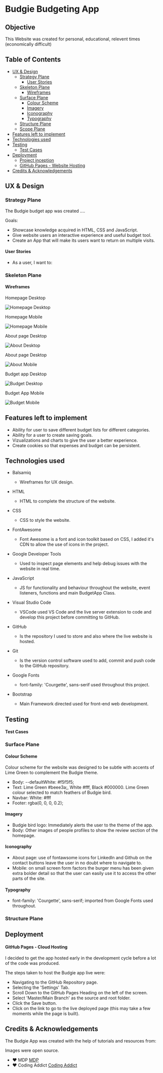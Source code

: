 # Budgie Budgeting App

## Objective

This Website was created for personal, educational, relevent times (economically difficult)

## Table of Contents

- [UX & Design](#ux-&-design)
  * [Strategy Plane](#strategy-plane)
    + [User Stories](#user-stories)
  * [Skeleton Plane](#skeleton-plane)
    + [Wireframes](#sub-sub-heading)
  * [Surface Plane](#surface-plane)
    + [Colour Scheme](#colour-scheme)
    + [Imagery](#imagery)
    + [Iconography](#iconography)
    + [Typography](#typography)
  * [Structure Plane](#structure-plane)
  * [Scope Plane](#scope-plane)
- [Features left to implement](#features-left-to-implement)
- [Technologies used](#technologies-used)
- [Testing](#testing)
  * [Test Cases](#test-cases)
- [Deployment](#deployment)
  * [Project inception](#project-inception)
  * [GitHub Pages - Website Hosting](#githubpages---website-hosting)
- [Credits & Acknowledgements](#credits-&-acknowledgements)


## UX & Design

### Strategy Plane

The Budgie budget app was created ....

Goals:

* Showcase knowledge acquired in HTML, CSS and JavaScript.
* Give website users an interactive experience and useful budget tool.
* Create an App that will make its users want to return on multiple visits. 

#### User Stories

* As a user, I want to:


### Skeleton Plane 

#### Wireframes

Homepage Desktop

![Homepage Desktop](https://github.com/bslevin/budgie-budget-app/blob/main/assets/img/budgieHomepage.png)


Homepage Mobile

![Homepage Mobile](https://github.com/bslevin/budgie-budget-app/blob/main/assets/img/budgieHomepageMobile.png)


About page Desktop

![About Desktop](https://github.com/bslevin/budgie-budget-app/blob/main/assets/img/budgieAbout.png)


About page Desktop

![About Mobile](https://github.com/bslevin/budgie-budget-app/blob/main/assets/img/budgieAboutMobile.png)


Budget app Desktop

![Budget Desktop](https://github.com/bslevin/budgie-budget-app/blob/main/assets/img/budgieBudget.png)


Budget App Mobile

![Budget Mobile](https://github.com/bslevin/budgie-budget-app/blob/main/assets/img/budgieBudgetMobile.png)



## Features left to implement
* Ability for user to save different budget lists for different categories.
* Ability for a user to create saving goals.
* Vizualizations and charts to give the user a better experience.
* Create cookies so that expenses and budget can be persistent.


## Technologies used

* Balsamiq 
   * Wireframes for UX design.

* HTML
   * HTML to complete the structure of the website.

* CSS
   *  CSS to style the website.

* FontAwesome
   * Font Awesome is a font and icon toolkit based on CSS, I added it's CDN to allow the use of icons in the project.

* Google Developer Tools
   * Used to inspect page elements and help debug issues with the website in real time.

* JavaScript
   * JS for functionality and behaviour throughout the website, event listeners, functions and main BudgetApp Class.  

* Visual Studio Code
   * VSCode used VS Code and the live server extension to code and develop this project before committing to GitHub. 

* GitHub
   * Is the repository I used to store and also where the live website is hosted.

* Git 
   * Is the version control software used to add, commit and push code to the GitHub repository.

* Google Fonts
   * font-family: 'Courgette', sans-serif used throughout this project.

* Bootstrap
   * Main Framework directed used for front-end web development.


## Testing


#### Test Cases



### Surface Plane 

#### Colour Scheme
Colour scheme for the website was designed to be subtle with accents of Lime Green to complement the Budgie theme.
* Body: --defaultWhite: #f5f5f5;
* Text: Lime Green #beee3a;, White #fff, Black #000000. Lime Green colour selected to match feathers of Budgie bird. 
* Navbar: White: #fff
* Footer: rgba(0, 0, 0, 0.2);

#### Imagery

* Budgie bird logo: Immediately alerts the user to the theme of the app.  
* Body: Other images of people profiles to show the review section of the homepage.

#### Iconography 
* About page: use of fontawsome icons for LinkedIn and Github on the contact buttons leave the user in no doubt where to navigate to.
* Mobile: on small screen form factors the burger menu has been given extra bolder detail so that the user can easily use it to access the other parts of the site.

#### Typography
* font-family: 'Courgette', sans-serif; imported from Google Fonts used throughout.


### Structure Plane


## Deployment

#### GitHub Pages - Cloud Hosting

I decided to get the app hosted early in the development cycle before a lot of the code was produced.

The steps taken to host the Budgie app live were:

* Navigating to the GitHub Repository page.
* Selecting the 'Settings' Tab.
* Scroll Down to the GitHub Pages Heading on the left of the screen.
* Select 'Master/Main Branch' as the source and root folder.
* Click the Save button.
* Click on the link to go to the live deployed page (this may take a few moments while the page is built).


## Credits & Acknowledgements

The Budgie App was created with the help of tutorials and resources from:

Images were open source.

* :heart: MDP [MDP](https://mdbootstrap.com/)
* :heart: Coding Addict [Coding Addict](https://www.youtube.com/codingaddict)
